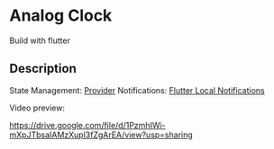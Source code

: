 # Analog Clock
Build with flutter 

## Description
State Management: [Provider](https://pub.dev/packages/provider)
Notifications: [Flutter Local Notifications](https://pub.dev/packages/flutter_local_notifications)

Video preview:

https://drive.google.com/file/d/1PzmhIWi-mXpJTbsaIAMzXupl3fZgArEA/view?usp=sharing
